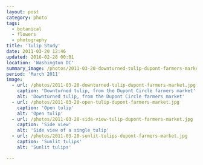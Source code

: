 ```yaml
---
layout: post
category: photo
tags:
  - botanical
  - flowers
  - photography
title: 'Tulip Study'
date: 2011-03-20 12:46
updated: 2016-02-28 00:01
location: 'Washington DC'
summary_image: /photos/2011-03-20-downturned-tulip-dupont-farmers-market.jpg
period: 'March 2011'
image:
  - url: /photos/2011-03-20-downturned-tulip-dupont-farmers-market.jpg
    caption: 'Downturned tulip, from the Dupont Circle farmers market'
    alt: 'Downturned tulip, from the Dupont Circle farmers market'
  - url: /photos/2011-03-20-open-tulip-dupont-farmers-market.jpg
    caption: 'Open tulip'
    alt: 'Open tulip'
  - url: /photos/2011-03-20-side-view-tulip-dupont-farmers-market.jpg
    caption: 'Side view'
    alt: 'Side view of a single tulip'
  - url: /photos/2011-03-20-sunlit-tulips-dupont-farmers-market.jpg
    caption: 'Sunlit tulips'
    alt: 'Sunlit tulips'

---
```

